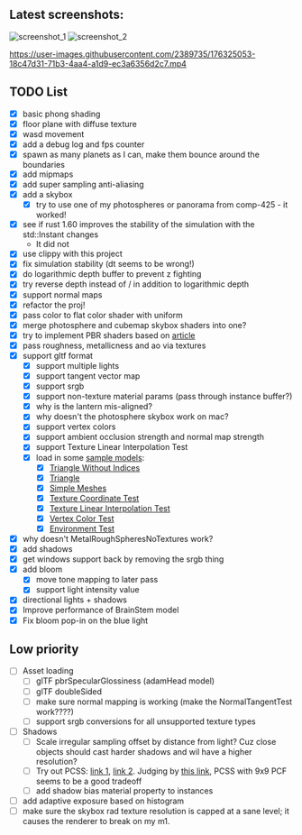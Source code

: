 ## Latest screenshots:

![screenshot_1](https://user-images.githubusercontent.com/2389735/174690197-1761b4ca-3c93-43c2-ba0f-a17470802613.jpg)
![screenshot_2](https://user-images.githubusercontent.com/2389735/174689921-9aad3283-171a-48ee-9d3a-c544aed2314e.jpg)

https://user-images.githubusercontent.com/2389735/176325053-18c47d31-71b3-4aa4-a1d9-ec3a6356d2c7.mp4

## TODO List
- [x] basic phong shading 
- [x] floor plane with diffuse texture
- [x] wasd movement
- [x] add a debug log and fps counter
- [x] spawn as many planets as I can, make them bounce around the boundaries
- [x] add mipmaps
- [x] add super sampling anti-aliasing
- [x] add a skybox
  - [x] try to use one of my photospheres or panorama from comp-425 - it worked!
- [x] see if rust 1.60 improves the stability of the simulation with the std::Instant changes
  - It did not
- [x] use clippy with this project
- [x] fix simulation stability (dt seems to be wrong!)
- [x] do logarithmic depth buffer to prevent z fighting
- [x] try reverse depth instead of / in addition to logarithmic depth
- [x] support normal maps
- [x] refactor the proj!
- [x] pass color to flat color shader with uniform
- [x] merge photosphere and cubemap skybox shaders into one?
- [x] try to implement PBR shaders based on [article](https://learnopengl.com/PBR/Theory)
- [x] pass roughness, metallicness and ao via textures
- [x] support gltf format
  - [x] support multiple lights
  - [x] support tangent vector map
  - [x] support srgb
  - [x] support non-texture material params (pass through instance buffer?)
  - [x] why is the lantern mis-aligned?
  - [x] why doesn't the photosphere skybox work on mac?
  - [x] support vertex colors
  - [x] support ambient occlusion strength and normal map strength
  - [x] support Texture Linear Interpolation Test
  - [x] load in some [sample models](https://github.com/KhronosGroup/glTF-Sample-Models/tree/master/2.0):
    - [x] [Triangle Without Indices](https://github.com/KhronosGroup/glTF-Sample-Models/blob/master/2.0/TriangleWithoutIndices)
    - [x] [Triangle](https://github.com/KhronosGroup/glTF-Sample-Models/blob/master/2.0/Triangle)
    - [x] [Simple Meshes](https://github.com/KhronosGroup/glTF-Sample-Models/blob/master/2.0/SimpleMeshes)
    - [x] [Texture Coordinate Test](https://github.com/KhronosGroup/glTF-Sample-Models/blob/master/2.0/TextureCoordinateTest)
    - [x] [Texture Linear Interpolation Test](https://github.com/KhronosGroup/glTF-Sample-Models/blob/master/2.0/TextureLinearInterpolationTest)
    - [x] [Vertex Color Test](https://github.com/KhronosGroup/glTF-Sample-Models/blob/master/2.0/VertexColorTest)
    - [x] [Environment Test](https://github.com/KhronosGroup/glTF-Sample-Models/blob/master/2.0/EnvironmentTest)
- [x] why doesn't MetalRoughSpheresNoTextures work?
- [x] add shadows
- [x] get windows support back by removing the srgb thing
- [x] add bloom
  - [x] move tone mapping to later pass
  - [x] support light intensity value
- [x] directional lights + shadows
- [x] Improve performance of BrainStem model
- [x] Fix bloom pop-in on the blue light

## Low priority
- [ ] Asset loading
  - [ ] glTF pbrSpecularGlossiness (adamHead model)
  - [ ] glTF doubleSided
  - [ ] make sure normal mapping is working (make the NormalTangentTest work????)
  - [ ] support srgb conversions for all unsupported texture types
- [ ] Shadows
  - [ ] Scale irregular sampling offset by distance from light? Cuz close objects should cast harder shadows and wil have a higher resolution?
  - [ ] Try out PCSS: [link 1](https://download.nvidia.com/developer/SDK/Individual_Samples/MEDIA/docPix/docs/PCSS.pdf), [link 2](https://developer.download.nvidia.com/whitepapers/2008/PCSS_Integration.pdf). Judging by [this link](https://developer.download.nvidia.com/presentations/2008/GDC/GDC08_SoftShadowMapping.pdf), PCSS with 9x9 PCF seems to be a good tradeoff
  - [ ] add shadow bias material property to instances
- [ ] add adaptive exposure based on histogram
- [ ] make sure the skybox rad texture resolution is capped at a sane level; it causes the renderer to break on my m1.